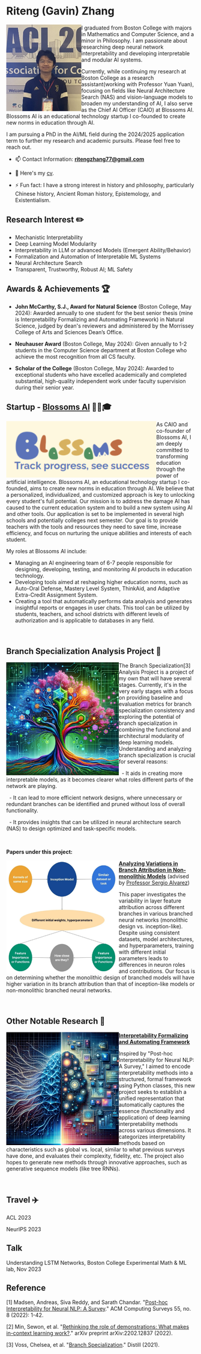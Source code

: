 # Riteng (Gavin) Zhang

<img src="https://github.com/ritengzhang/ritengzhang.github.io/blob/11348b56d16f33c458205b8bb4a59f97f87b4524/1.jpeg?raw=true" align="left" width="200" height="230" alt="Riteng (Gavin) Zhang"> 



I graduated from Boston College with majors in Mathematics and Computer Science, and a minor in Philosophy. I am passionate about researching deep neural network interpretability and developing interpretable and modular AI systems. 

Currently, while continuing my research at Boston College as a research assistant(working with Professor Yuan Yuan), focusing on fields like Neural Architecture Search (NAS) and vision-language models to broaden my understanding of AI, I also serve as the Chief AI Officer (CAIO) at Blossoms AI. Blossoms AI is an educational technology startup I co-founded to create new norms in education through AI.

I am pursuing a PhD in the AI/ML field during the 2024/2025 application term to further my research and academic pursuits. Please feel free to reach out.
<br clear="all"/>

- 📫 Contact Information: **ritengzhang77@gmail.com**

- 📄 Here's my [cv](https://drive.google.com/file/d/14NyHuJwTqKXRyQWuyIGIdZhOsJHIB-us/view?usp=drive_link).

- ⚡ Fun fact: I have a strong interest in history and philosophy, particularly Chinese history, Ancient Roman history, Epistemology, and Existentialism.

## Research Interest ✏️
- Mechanistic Interpretability
- Deep Learning Model Modularity
- Interpretability in LLM or advanced Models (Emergent Ability/Behavior)
- Formalization and Automation of Interpretable ML Systems
- Neural Architecture Search
- Transparent, Trustworthy, Robust AI; ML Safety

## Awards & Achievements 🏆

- **John McCarthy, S.J., Award for Natural Science** (Boston College, May 2024): Awarded annually to one student for the best senior thesis (mine is Interpretability Formalizing and Automating Framework) in Natural Science, judged by dean's reviewers and administered by the Morrissey College of Arts and Sciences Dean’s Office.

- **Neuhauser Award** (Boston College, May 2024): Given annually to 1-2 students in the Computer Science department at Boston College who achieve the most recognition from all CS faculty.

- **Scholar of the College** (Boston College, May 2024): Awarded to exceptional students who have excelled academically and completed substantial, high-quality independent work under faculty supervision during their senior year.

## Startup - [Blossoms AI](https://blossoms.ai) 🤖➕🎓

<img src="https://github.com/ritengzhang/ritengzhang.github.io/blob/1a01755368f74b77d7cccdb9f7ed3c48d9a6199f/image.png?raw=true" align="left" width="400" height="150" alt="Blossoms AI">

As CAIO and co-founder of Blossoms AI, I am deeply committed to transforming education through the power of artificial intelligence. Blossoms AI, an educational technology startup I co-founded, aims to create new norms in education through AI. We believe that a personalized, individualized, and customized approach is key to unlocking every student's full potential. Our mission is to address the damage AI has caused to the current education system and to build a new system using AI and other tools. Our application is set to be implemented in several high schools and potentially colleges next semester. Our goal is to provide teachers with the tools and resources they need to save time, increase efficiency, and focus on nurturing the unique abilities and interests of each student.

My roles at Blossoms AI include:
- Managing an AI engineering team of 6-7 people responsible for designing, developing, testing, and monitoring AI products in education technology.
- Developing tools aimed at reshaping higher education norms, such as Auto-Oral Defense, Mastery Level System, ThinkAid, and Adaptive Extra-Credit Assignment System.
- Creating a tool that automatically performs data analysis and generates insightful reports or engages in user chats. This tool can be utilized by students, teachers, and school districts with different levels of authorization and is applicable to databases in any field.

<br clear="all"/>

## Branch Specialization Analysis Project 🌳

<img src="https://github.com/ritengzhang/ritengzhang.github.io/blob/e4a2a3af80d99f621597987b2ea102a648469d71/branch.png?raw=true" align="left" width="300" height="300" alt="Branch Specialization Analysis">

The Branch Specialization[3] Analysis Project is a project of my own that will have several stages. Currently, it's in the very early stages with a focus on providing baseline and evaluation metrics for branch specialization consistency and exploring the potential of branch specialization in combining the functional and architectural modularity of deep learning models. Understanding and analyzing branch specialization is crucial for several reasons:

&nbsp; - It aids in creating more interpretable models, as it becomes clearer what roles different parts of the network are playing.

&nbsp; -  It can lead to more efficient network designs, where unnecessary or redundant branches can be identified and pruned without loss of overall functionality.

&nbsp; - It provides insights that can be utilized in neural architecture search (NAS) to design optimized and task-specific models.

<br clear="all"/>

**Papers under this project:**

<img src="https://github.com/ritengzhang/ritengzhang.github.io/blob/7bbe45562d857a1c6b3b73c32e9fb1cbcacf4205/pic/branch%20attribution.jpg?raw=true" align="left" width="300" height="300" alt="Analyzing Variations in Layer-wise Feature Attributions">

[**Analyzing Variations in Branch Attribution in Non-monolithic Models**](https://github.com/ritengzhang/Interpretability-of-Inception-and-its-variants) (advised by [Professor Sergio Alvarez](https://www.bc.edu/bc-web/schools/mcas/departments/computer-science/people/faculty-directory/sergio-alvarez.html))

This paper investigates the variability in layer feature attribution across different branches in various branched neural networks (monolithic design vs. inception-like). Despite using consistent datasets, model architectures, and hyperparameters, training with different initial parameters leads to differences in neuron roles and contributions. Our focus is on determining whether the monolithic design of branched models will have higher variation in its branch attribution than that of inception-like models or non-monolithic branched neural networks.

<br clear="all"/>

## Other Notable Research 📖

<img src="https://github.com/ritengzhang/ritengzhang.github.io/blob/95fd2bb4a673e4454ec96db79923a9f203338d7e/method%20encoding%20pic.jpg?raw=true" align="left" width="300" height="300" alt="Interpretability Formalizing and Auto-Explaining Framework">

[**Interpretability Formalizing and Automating Framework**](https://github.com/ritengzhang/Interpretability-of-neural-language-model-A-survey) 

Inspired by "Post-hoc Interpretability for Neural NLP: A Survey," I aimed to encode interpretability methods into a structured, formal framework using Python classes, this new project seeks to establish a unified representation that automatically captures the essence (functionality and application) of deep learning interpretability methods across various dimensions. It categorizes interpretability methods based on characteristics such as global vs. local, similar to what previous surveys have done, and evaluates their complexity, fidelity, etc. The project also hopes to generate new methods through innovative approaches, such as generative sequence models (like tree RNNs).

<br clear="all"/>





## Travel ✈️
ACL 2023

NeurIPS 2023

## Talk
Understanding LSTM Networks, Boston College Experimental Math & ML lab, Nov 2023

## Reference
[1] Madsen, Andreas, Siva Reddy, and Sarath Chandar. "[Post-hoc Interpretability for Neural NLP: A Survey](https://arxiv.org/abs/2108.04840)." ACM Computing Surveys 55, no. 8 (2022): 1-42.

[2] Min, Sewon, et al. "[Rethinking the role of demonstrations: What makes in-context learning work?](https://arxiv.org/abs/2202.12837)." arXiv preprint arXiv:2202.12837 (2022).

[3] Voss, Chelsea, et al. "[Branch Specialization](https://distill.pub/2020/circuits/branch-specialization/)." Distill (2021).
